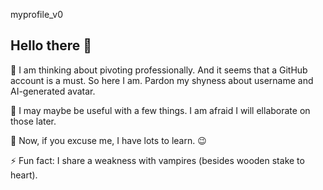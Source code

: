 myprofile_v0

## Hello there 👋

🔭 I am thinking about pivoting professionally. And it seems that a GitHub account is a must.
So here I am. Pardon my shyness about username and AI-generated avatar.

💬 I may maybe be useful with a few things. I am afraid I will ellaborate on those later.

🌱 Now, if you excuse me, I have lots to learn. 😉






⚡ Fun fact: I share a weakness with vampires (besides wooden stake to heart).
